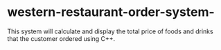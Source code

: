 # western-restaurant-order-system-

This system will calculate and display the total price of foods and drinks that the customer ordered using C++.
